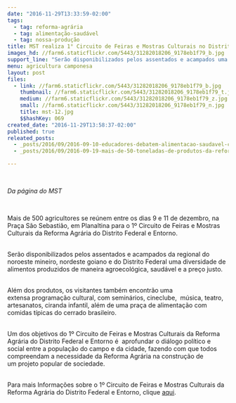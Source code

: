 ```yaml
---
date: "2016-11-29T13:33:59-02:00"
tags:
  - tag: reforma-agrária
  - tag: alimentação-saudável
  - tag: nossa-produção
title: MST realiza 1° Circuito de Feiras e Mostras Culturais no Distrito Federal
images_hd: //farm6.staticflickr.com/5443/31282018206_9178eb1f79_b.jpg
support_line: "Serão disponibilizados pelos assentados e acampados uma diversidade de alimentos produzidos de maneira agroecológica, saudável e a preço justo"
menu: agricultura camponesa
layout: post
files:
  - link: //farm6.staticflickr.com/5443/31282018206_9178eb1f79_b.jpg
    thumbnail: //farm6.staticflickr.com/5443/31282018206_9178eb1f79_t.jpg
    medium: //farm6.staticflickr.com/5443/31282018206_9178eb1f79_z.jpg
    small: //farm6.staticflickr.com/5443/31282018206_9178eb1f79_n.jpg
    title: mst-12.jpg
    $$hashKey: 069
created_date: "2016-11-29T13:58:37-02:00"
published: true
releated_posts:
  - _posts/2016/09/2016-09-10-educadores-debatem-alimentacao-saudavel-como-um-direito-de-todos.md
  - _posts/2016/09/2016-09-19-mais-de-50-toneladas-de-produtos-da-reforma-agraria-foram-comercializadas-em-sergipe.md

---
```

<p>&nbsp;</p>

<p><em>Da p&aacute;gina do MST&nbsp;</em></p>

<p>&nbsp;</p>

<p>Mais de 500 agricultores se re&uacute;nem entre os dias&nbsp;9&nbsp;e&nbsp;11 de dezembro, na Pra&ccedil;a S&atilde;o Sebasti&atilde;o, em&nbsp;Planaltina para&nbsp;o 1&ordm; Circuito de Feiras e Mostras Culturais da Reforma Agr&aacute;ria do Distrito Federal e Entorno.</p>

<p><br />
Ser&atilde;o disponibilizados pelos assentados e acampados&nbsp;da regional do noroeste mineiro, nordeste goiano e do Distrito Federal uma diversidade de alimentos produzidos de maneira agroecol&oacute;gica, saud&aacute;vel e a&nbsp;pre&ccedil;o justo.</p>

<p><br />
Al&eacute;m dos produtos, os visitantes&nbsp;tamb&eacute;m encontr&atilde;o&nbsp;uma extensa&nbsp;programa&ccedil;&atilde;o cultural, com semin&aacute;rios, cineclube, &nbsp;m&uacute;sica, teatro, artesanatos, ciranda infantil, al&eacute;m de&nbsp;uma pra&ccedil;a de alimenta&ccedil;&atilde;o com comidas t&iacute;picas do cerrado brasileiro.</p>

<p><br />
Um dos objetivos do 1&ordm; Circuito de Feiras e Mostras Culturais da Reforma Agr&aacute;ria do Distrito Federal e Entorno &eacute; &nbsp;aprofundar o di&aacute;logo pol&iacute;tico e social entre a popula&ccedil;&atilde;o do campo e da cidade, fazendo com que todos compreendam&nbsp;a necessidade da Reforma Agr&aacute;ria&nbsp;na constru&ccedil;&atilde;o de um&nbsp;projeto popular de sociedade.&nbsp;</p>

<p><br />
Para mais Informa&ccedil;&otilde;es sobre o&nbsp;1&ordm; Circuito de Feiras e Mostras Culturais da Reforma Agr&aacute;ria do Distrito Federal e Entorno, clique <a href="https://www.facebook.com/circuitodefeirasdoDF/">aqui</a>.&nbsp;</p>

